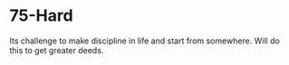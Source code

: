 # 75-Hard
Its challenge to make discipline in life and start from somewhere. Will do this to get greater deeds.
